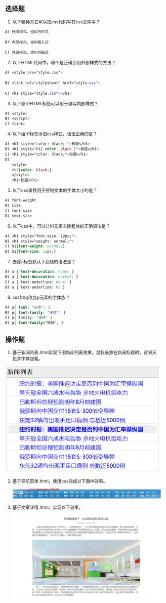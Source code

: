 ## 选择题

1.  以下哪种方式可以把css代码写在css文件中？

```css
A) 行间样式，也叫行内式

B) 内部样式，也叫嵌入式

C) 外部样式，也叫外链式
```



2.  以下HTML代码中，哪个是正确引用外部样式的方法？

```css
A) <style src="style.css">

B) <link rel="stylesheet" href="style.css">

C) <h1 style="style.css"></h1>
```

3.  以下哪个HTML标签可以用于编写内部样式？

```css
A) <style>
B) <script>
C) <link>
```

4.  以下给h1标签添加css样式，语法正确的是？

```css
A) <h1 style="color; black; ">标题</h1>
B) <h1 style="h1{ color: black }">标题</h1>
C) <h1 style="color: black;">标题</h1>
D) 
   <style>
   #h1{color: black;}
   </style>
   <h1>标题</h1>
```

5.  以下css属性用于控制文本的字体大小的是？

```css
A) font-weight
B) size
C) font-size
D) text-size
```

6.  以下css中，可以让h1元素去除粗体的正确语法是？

```css
A) <h1 style="font-size: 12px;">
B) <h1 style="weight: normal;">
C) h1{font-weight: normal;}
D) h1{font-size: 12px;}
```

7.  去除a标签默认下划线的语法是？

```css
A) a { text-decoration: none; }
B) a { text-decoration: normal; }
C) a { text-underline: none; }
D) a { text-underline: 0; }
```

8.  css如何改变p元素的字体族？

```css
A) p{ font: "宋体"; }
B) p{ font-family: "宋体"; }
C) p{ family: "宋体" }
D) p{ font-family="宋体"; }
```



## 操作题

1.  基于新闻列表.html实现下图新闻列表效果，鼠标悬放在新闻标题时，背景灰色并字体加粗。

![image-20210716200355683](assets/image-20210716200355683.png)



2.  基于导航菜单.html，使用css完成以下图中效果。

    ![image-20210716201055120](assets/image-20210716201055120.png)



3.  基于文章详情.html，实现以下效果。

    ![image-20210716201734318](assets/image-20210716201734318.png)